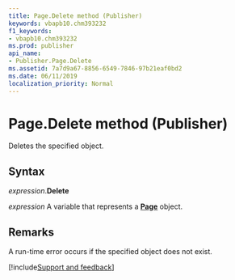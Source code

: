 ```yaml
---
title: Page.Delete method (Publisher)
keywords: vbapb10.chm393232
f1_keywords:
- vbapb10.chm393232
ms.prod: publisher
api_name:
- Publisher.Page.Delete
ms.assetid: 7a7d9a67-8856-6549-7846-97b21eaf0bd2
ms.date: 06/11/2019
localization_priority: Normal
---
```



# Page.Delete method (Publisher)

Deletes the specified object.


## Syntax

_expression_.**Delete**

_expression_ A variable that represents a **[Page](Publisher.Page.md)** object.


## Remarks

A run-time error occurs if the specified object does not exist.


[!include[Support and feedback](~/includes/feedback-boilerplate.md)]